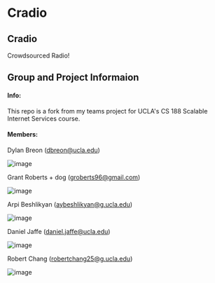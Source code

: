 # Cradio

## Cradio

Crowdsourced Radio!

## Group and Project Informaion

#### Info: 

This repo is a fork from my teams project for UCLA's CS 188 Scalable Internet Services course.


#### Members:

Dylan Breon (dbreon@ucla.edu)

![image](https://i.ibb.co/VvDtFh2/JPEG-image.jpg)

Grant Roberts + dog (groberts96@gmail.com)

![image](https://i.ibb.co/PWZmSD4/7479-C129-577-A-473-B-BC78-DE32-A5673291.jpg)

Arpi Beshlikyan (aybeshlikyan@g.ucla.edu)

![image](https://drive.google.com/uc?export=view&id=1ZtWenQu1YPUMKCvU-A2lpUbpkTpbMqJQ)

Daniel Jaffe (daniel.jaffe@ucla.edu)

![image](https://i.ibb.co/qWL9md5/profile-pic.jpg)

Robert Chang (robertchang25@g.ucla.edu)

![image](https://i.ibb.co/cD08CH9/00100l-PORTRAIT-00100-BURST20190803104947233-COVER-1.jpg)

